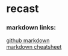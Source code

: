 # recast

### markdown links:
[github markdown](https://docs.github.com/en/github/writing-on-github) <br/>
[markdown cheatsheet](https://github.com/adam-p/markdown-here/wiki/Markdown-Cheatsheet)